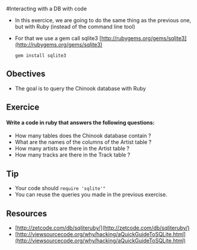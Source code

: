 #Interacting with a DB with code

* In this exercice, we are going to do the same thing as the previous one, but with Ruby (instead of the command line tool)

* For that we use a gem call sqlite3 [http://rubygems.org/gems/sqlite3](http://rubygems.org/gems/sqlite3)

	````
	gem install sqlite3
	````

## Obectives

* The goal is to query the Chinook database with Ruby

## Exercice

#### Write a code in ruby that answers the following questions:

* How many tables does the Chinook database contain ?
* What are the names of the columns of the Artist table ?
* How many artists are there in the Artist table ?
* How many tracks are there in the Track table ?


## Tip

* Your code should `require 'sqlite'"`
* You can reuse the queries you made in the previous exercise.

## Resources

* [http://zetcode.com/db/sqliteruby/](http://zetcode.com/db/sqliteruby/)
* [http://viewsourcecode.org/why/hacking/aQuickGuideToSQLite.html](http://viewsourcecode.org/why/hacking/aQuickGuideToSQLite.html)



